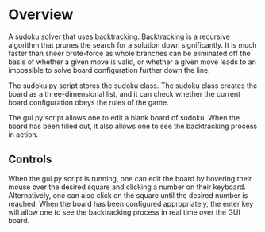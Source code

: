 # Overview

A sudoku solver that uses backtracking. Backtracking is a recursive algorithm that prunes the search for a solution down significantly. It is much faster than sheer brute-force
as whole branches can be eliminated off the basis of whether a given move is valid, or whether a given move leads to an impossible to solve board configuration further down the line. 

The sudoku.py script stores the sudoku class. The sudoku class creates the board as a three-dimensional list, and it can check whether the current board configuration obeys the rules
of the game.

The gui.py script allows one to edit a blank board of sudoku. When the board has been filled out, it also allows one to see the backtracking process in action.

## Controls ##

When the gui.py script is running, one can edit the board by hovering their mouse over the desired square and clicking a number on their keyboard. Alternatively, one can also click
on the square until the desired number is reached. When the board has been configured appropriately, the enter key will allow one to see the backtracking process in real time over the
GUI board. 
